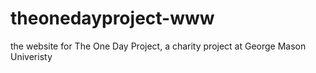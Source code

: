 # theonedayproject-www
the website for The One Day Project, a charity project at George Mason Univeristy
